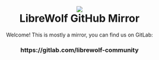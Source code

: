 <h1 align="center"><img src="https://gitlab.com/uploads/-/system/group/avatar/5407097/icon.png?width=64"><br/>LibreWolf GitHub Mirror</h1>
<p align="center">Welcome! This is mostly a mirror, you can find us on GitLab:</p>
<h3 align="center">https://gitlab.com/librewolf-community</h3>
